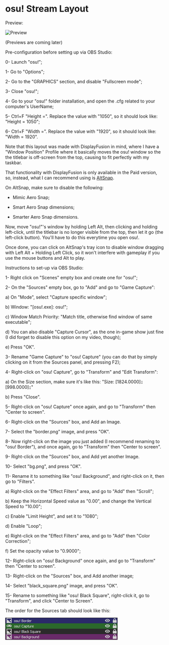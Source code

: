 # osu! Stream Layout

Preview: 

![Preview](Preview.gif)

(Previews are coming later)

Pre-configuration before setting up via OBS Studio:

0- Launch "osu!";

1- Go to "Options";

2- Go to the "GRAPHICS" section, and disable "Fullscreen mode";

3- Close "osu!";

4- Go to your "osu!" folder installation, and open the .cfg related to your computer's UserName;

5- Ctrl+F "Height =". Replace the value with "1050", so it should look like: "Height = 1050";

6- Ctrl+F "Width =". Replace the value with "1920", so it should look like: "Width = 1920".

Note that this layout was made with DisplayFusion in mind, where I have a "Window Position" Profile where it basically moves the osu! window so the the titlebar is off-screen from the top, causing to fit perfectly with my taskbar.

That functionality with DisplayFusion is only available in the Paid version, so, instead, what I can recommend using is [AltSnap](https://github.com/RamonUnch/AltSnap).

On AltSnap, make sure to disable the following:

* Mimic Aero Snap;

* Smart Aero Snap dimensions;

* Smarter Aero Snap dimensions.

Now, move "osu!"'s window by holding Left Alt, then clicking and holding left-click, until the titlebar is no longer visible from the top, then let it go (the left-click button). You'll have to do this everytime you open osu!.

Once done, you can click on AltSnap's tray icon to disable window dragging with Left Alt + Holding Left Click, so it won't interfere with gameplay if you use the mouse buttons and Alt to play.

Instructions to set-up via OBS Studio:

1- Right click on "Scenes" empty box and create one for "osu!";

2- On the "Sources" empty box, go to "Add" and go to "Game Capture":

a) On "Mode", select "Capture specific window";

b) Window: "[osu!.exe]: osu!";

c) Window Match Priority: "Match title, otherwise find window of same executable";

d) You can also disable "Capture Cursor", as the one in-game show just fine (I did forget to disable this option on my video, though);

e) Press "OK".

3- Rename "Game Capture" to "osu! Capture" (you can do that by simply clicking on it from the Sources panel, and pressing F2);

4- Right-click on "osu! Capture", go to "Transform" and "Edit Transform":

a) On the Size section, make sure it's like this:
"Size: [1824.0000]↨ [998.0000]↨"

b) Press "Close".

5- Right-click on "osu! Capture" once again, and go to "Transform" then "Center to screen".

6- Right-click on the "Sources" box, and Add an Image.

7- Select the "border.png" image, and press "OK".

8- Now right-click on the image you just added (I recommend renaming to "osu! Border"), and once again, go to "Transform" then "Center to screen".

9- Right-click on the "Sources" box, and Add yet another Image.

10- Select "bg.png", and press "OK".

11- Rename it to something like "osu! Background", and right-click on it, then go to "Filters".

a) Right-click on the "Effect Filters" area, and go to "Add" then "Scroll";

b) Keep the Horizontal Speed value as "0.00", and change the Vertical Speed to "10.00";

c) Enable "Limit Height", and set it to "1080";

d) Enable "Loop";

e) Right-click on the "Effect Filters" area, and go to "Add" then "Color Correction";

f) Set the opacity value to "0.9000";

12- Right-click on "osu! Background" once again, and go to "Transform" then "Center to screen".

13- Right-click on the "Sources" box, and Add another image;

14- Select "black_square.png" image, and press "OK".

15- Rename to something like "osu! Black Square", right-click it, go to "Transform", and click "Center to Screen".

The order for the Sources tab should look like this:

![Order](order.png)